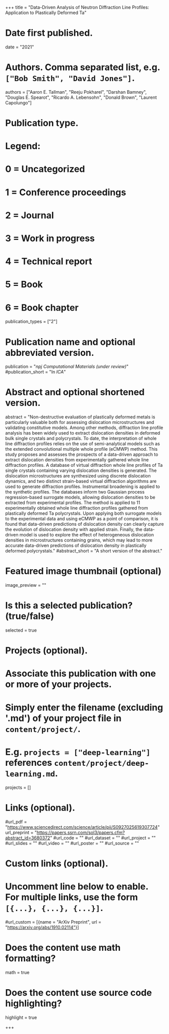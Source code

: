 +++
title = "Data-Driven Analysis of Neutron Diffraction Line Profiles: Application to Plastically Deformed Ta"

# Date first published.
date = "2021"

# Authors. Comma separated list, e.g. `["Bob Smith", "David Jones"]`.

authors = ["Aaron E. Tallman", "Reeju Pokharel", "Darshan Bamney", "Douglas E. Spearot", "Ricardo A. Lebensohn", "Donald Brown", "Laurent Capolungo"]

# Publication type.
# Legend:
# 0 = Uncategorized
# 1 = Conference proceedings
# 2 = Journal
# 3 = Work in progress
# 4 = Technical report
# 5 = Book
# 6 = Book chapter
publication_types = ["2"]

# Publication name and optional abbreviated version.
publication = "*npj Computational Materials (under review)*"
#publication_short = "In *ICA*"

# Abstract and optional shortened version.
abstract = "Non-destructive evaluation of plastically deformed metals is particularly valuable both for assessing dislocation microstructures and validating constitutive models. Among other methods, diffraction line profile analysis has been widely used to extract dislocation densities in deformed bulk single crystals and polycrystals. To date, the interpretation of whole line diffraction profiles relies on the use of semi-analytical models such as the extended convolutional multiple whole profile (eCMWP) method. This study proposes and assesses the prospects of a data-driven approach to extract dislocation densities from experimentally gathered whole line diffraction profiles. A database of virtual diffraction whole line profiles of Ta single crystals containing varying dislocation densities is generated. The dislocation microstructures are synthesized using discrete dislocation dynamics, and two distinct strain-based virtual diffraction algorithms are used to generate diffraction profiles. Instrumental broadening is applied to the synthetic profiles. The databases inform two Gaussian process regression-based surrogate models, allowing dislocation densities to be extracted from experimental profiles. The method is applied to 11 experimentally obtained whole line diffraction profiles gathered from plastically deformed Ta polycrystals. Upon applying both surrogate models to the experimental data and using eCMWP as a point of comparison, it is found that data-driven predictions of dislocation density can clearly capture the evolution of dislocation density with applied strain. Finally, the data-driven model is used to explore the effect of heterogeneous dislocation densities in microstructures containing grains, which may lead to more accurate data-driven predictions of dislocation density in plastically deformed polycrystals."
#abstract_short = "A short version of the abstract."

# Featured image thumbnail (optional)
image_preview = ""

# Is this a selected publication? (true/false)
selected = true

# Projects (optional).
#   Associate this publication with one or more of your projects.
#   Simply enter the filename (excluding '.md') of your project file in `content/project/`.
#   E.g. `projects = ["deep-learning"]` references `content/project/deep-learning.md`.
projects = []

# Links (optional).
#url_pdf = "https://www.sciencedirect.com/science/article/pii/S0927025619307724"
url_preprint = "https://papers.ssrn.com/sol3/papers.cfm?abstract_id=3680372"
#url_code = ""
#url_dataset = ""
#url_project = ""
#url_slides = ""
#url_video = ""
#url_poster = ""
#url_source = ""

# Custom links (optional).
#   Uncomment line below to enable. For multiple links, use the form `[{...}, {...}, {...}]`.
#url_custom = [{name = "ArXiv Preprint", url = "https://arxiv.org/abs/1910.02114"}]

# Does the content use math formatting?
math = true

# Does the content use source code highlighting?
highlight = true


+++
